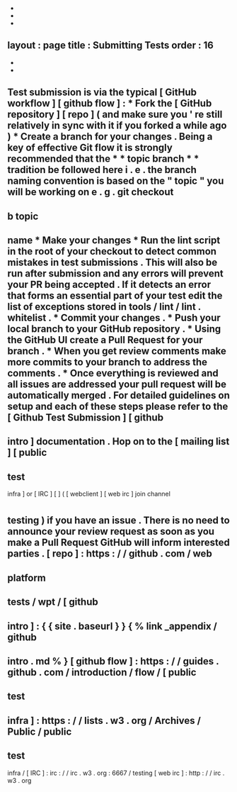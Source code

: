 -
-
-
layout
:
page
title
:
Submitting
Tests
order
:
16
-
-
-
Test
submission
is
via
the
typical
[
GitHub
workflow
]
[
github
flow
]
:
*
Fork
the
[
GitHub
repository
]
[
repo
]
(
and
make
sure
you
'
re
still
relatively
in
sync
with
it
if
you
forked
a
while
ago
)
*
Create
a
branch
for
your
changes
.
Being
a
key
of
effective
Git
flow
it
is
strongly
recommended
that
the
*
*
topic
branch
*
*
tradition
be
followed
here
i
.
e
.
the
branch
naming
convention
is
based
on
the
"
topic
"
you
will
be
working
on
e
.
g
.
git
checkout
-
b
topic
-
name
*
Make
your
changes
*
Run
the
lint
script
in
the
root
of
your
checkout
to
detect
common
mistakes
in
test
submissions
.
This
will
also
be
run
after
submission
and
any
errors
will
prevent
your
PR
being
accepted
.
If
it
detects
an
error
that
forms
an
essential
part
of
your
test
edit
the
list
of
exceptions
stored
in
tools
/
lint
/
lint
.
whitelist
.
*
Commit
your
changes
.
*
Push
your
local
branch
to
your
GitHub
repository
.
*
Using
the
GitHub
UI
create
a
Pull
Request
for
your
branch
.
*
When
you
get
review
comments
make
more
commits
to
your
branch
to
address
the
comments
.
*
Once
everything
is
reviewed
and
all
issues
are
addressed
your
pull
request
will
be
automatically
merged
.
For
detailed
guidelines
on
setup
and
each
of
these
steps
please
refer
to
the
[
Github
Test
Submission
]
[
github
-
intro
]
documentation
.
Hop
on
to
the
[
mailing
list
]
[
public
-
test
-
infra
]
or
[
IRC
]
[
]
(
[
webclient
]
[
web
irc
]
join
channel
#
testing
)
if
you
have
an
issue
.
There
is
no
need
to
announce
your
review
request
as
soon
as
you
make
a
Pull
Request
GitHub
will
inform
interested
parties
.
[
repo
]
:
https
:
/
/
github
.
com
/
web
-
platform
-
tests
/
wpt
/
[
github
-
intro
]
:
{
{
site
.
baseurl
}
}
{
%
link
_appendix
/
github
-
intro
.
md
%
}
[
github
flow
]
:
https
:
/
/
guides
.
github
.
com
/
introduction
/
flow
/
[
public
-
test
-
infra
]
:
https
:
/
/
lists
.
w3
.
org
/
Archives
/
Public
/
public
-
test
-
infra
/
[
IRC
]
:
irc
:
/
/
irc
.
w3
.
org
:
6667
/
testing
[
web
irc
]
:
http
:
/
/
irc
.
w3
.
org
